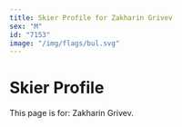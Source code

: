 ```yaml
---
title: Skier Profile for Zakharin Grivev
sex: "M"
id: "7153"
image: "/img/flags/bul.svg" 
---
```


# Skier Profile

This page is for: Zakharin Grivev.
    